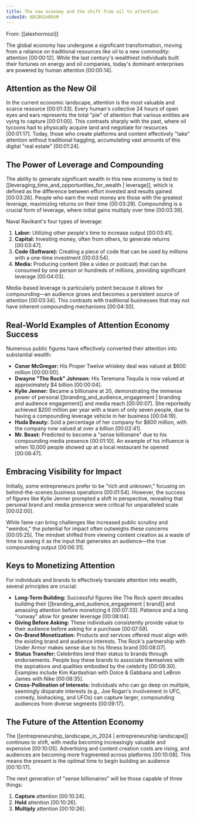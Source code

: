 ```yaml
---
title: The new economy and the shift from oil to attention
videoId: 6DCDGSnRDtM
---
```


From: [[alexhormozi]] <br/> 

The global economy has undergone a significant transformation, moving from a reliance on traditional resources like oil to a new commodity: attention <a class="yt-timestamp" data-t="00:00:12">[00:00:12]</a>. While the last century's wealthiest individuals built their fortunes on energy and oil companies, today's dominant enterprises are powered by human attention <a class="yt-timestamp" data-t="00:00:14">[00:00:14]</a>.

## Attention as the New Oil

In the current economic landscape, attention is the most valuable and scarce resource <a class="yt-timestamp" data-t="00:01:33">[00:01:33]</a>. Every human's collective 24 hours of open eyes and ears represents the total "pie" of attention that various entities are vying to capture <a class="yt-timestamp" data-t="00:01:00">[00:01:00]</a>. This contrasts sharply with the past, where oil tycoons had to physically acquire land and negotiate for resources <a class="yt-timestamp" data-t="00:01:17">[00:01:17]</a>. Today, those who create platforms and content effectively "take" attention without traditional haggling, accumulating vast amounts of this digital "real estate" <a class="yt-timestamp" data-t="00:01:24">[00:01:24]</a>.

## The Power of Leverage and Compounding

The ability to generate significant wealth in this new economy is tied to [[leveraging_time_and_opportunities_for_wealth | leverage]], which is defined as the difference between effort invested and results gained <a class="yt-timestamp" data-t="00:03:26">[00:03:26]</a>. People who earn the most money are those with the greatest leverage, maximizing returns on their time <a class="yt-timestamp" data-t="00:03:29">[00:03:29]</a>. Compounding is a crucial form of leverage, where initial gains multiply over time <a class="yt-timestamp" data-t="00:03:39">[00:03:39]</a>.

Naval Ravikant's four types of leverage:
1.  **Labor:** Utilizing other people's time to increase output <a class="yt-timestamp" data-t="00:03:41">[00:03:41]</a>.
2.  **Capital:** Investing money, often from others, to generate returns <a class="yt-timestamp" data-t="00:03:47">[00:03:47]</a>.
3.  **Code (Software):** Creating a piece of code that can be used by millions with a one-time investment <a class="yt-timestamp" data-t="00:03:54">[00:03:54]</a>.
4.  **Media:** Producing content (like a video or podcast) that can be consumed by one person or hundreds of millions, providing significant leverage <a class="yt-timestamp" data-t="00:04:03">[00:04:03]</a>.

Media-based leverage is particularly potent because it allows for compounding—an audience grows and becomes a persistent source of attention <a class="yt-timestamp" data-t="00:03:34">[00:03:34]</a>. This contrasts with traditional businesses that may not have inherent compounding mechanisms <a class="yt-timestamp" data-t="00:04:30">[00:04:30]</a>.

## Real-World Examples of Attention Economy Success

Numerous public figures have effectively converted their attention into substantial wealth:
*   **Conor McGregor:** His Proper Twelve whiskey deal was valued at $600 million <a class="yt-timestamp" data-t="00:00:00">[00:00:00]</a>.
*   **Dwayne "The Rock" Johnson:** His Teremana Tequila is now valued at approximately $4 billion <a class="yt-timestamp" data-t="00:00:04">[00:00:04]</a>.
*   **Kylie Jenner:** Became a billionaire at 20, demonstrating the immense power of personal [[branding_and_audience_engagement | branding and audience engagement]] and media reach <a class="yt-timestamp" data-t="00:00:07">[00:00:07]</a>. She reportedly achieved $200 million per year with a team of only seven people, due to having a compounding leverage vehicle in her business <a class="yt-timestamp" data-t="00:04:19">[00:04:19]</a>.
*   **Huda Beauty:** Sold a percentage of her company for $600 million, with the company now valued at over a billion <a class="yt-timestamp" data-t="00:02:41">[00:02:41]</a>.
*   **Mr. Beast:** Predicted to become a "sense billionaire" due to his compounding media presence <a class="yt-timestamp" data-t="00:01:10">[00:01:10]</a>. An example of his influence is when 10,000 people showed up at a local restaurant he opened <a class="yt-timestamp" data-t="00:06:47">[00:06:47]</a>.

## Embracing Visibility for Impact

Initially, some entrepreneurs prefer to be "rich and unknown," focusing on behind-the-scenes business operations <a class="yt-timestamp" data-t="00:01:54">[00:01:54]</a>. However, the success of figures like Kylie Jenner prompted a shift in perspective, revealing that personal brand and media presence were critical for unparalleled scale <a class="yt-timestamp" data-t="00:02:00">[00:02:00]</a>.

While fame can bring challenges like increased public scrutiny and "weirdos," the potential for impact often outweighs these concerns <a class="yt-timestamp" data-t="00:05:25">[00:05:25]</a>. The mindset shifted from viewing content creation as a waste of time to seeing it as the input that generates an audience—the true compounding output <a class="yt-timestamp" data-t="00:06:31">[00:06:31]</a>.

## Keys to Monetizing Attention

For individuals and brands to effectively translate attention into wealth, several principles are crucial:
*   **Long-Term Building:** Successful figures like The Rock spent decades building their [[branding_and_audience_engagement | brand]] and amassing attention before monetizing it <a class="yt-timestamp" data-t="00:07:33">[00:07:33]</a>. Patience and a long "runway" allow for greater leverage <a class="yt-timestamp" data-t="00:08:04">[00:08:04]</a>.
*   **Giving Before Asking:** These individuals consistently provide value to their audience before asking for a purchase <a class="yt-timestamp" data-t="00:07:59">[00:07:59]</a>.
*   **On-Brand Monetization:** Products and services offered must align with the existing brand and audience interests. The Rock's partnership with Under Armor makes sense due to his fitness brand <a class="yt-timestamp" data-t="00:08:07">[00:08:07]</a>.
*   **Status Transfer:** Celebrities lend their status to brands through endorsements. People buy these brands to associate themselves with the aspirations and qualities embodied by the celebrity <a class="yt-timestamp" data-t="00:08:30">[00:08:30]</a>. Examples include Kim Kardashian with Dolce & Gabbana and LeBron James with Nike <a class="yt-timestamp" data-t="00:08:35">[00:08:35]</a>.
*   **Cross-Pollination of Interests:** Individuals who can go deep on multiple, seemingly disparate interests (e.g., Joe Rogan's involvement in UFC, comedy, biohacking, and UFOs) can capture larger, compounding audiences from diverse segments <a class="yt-timestamp" data-t="00:09:17">[00:09:17]</a>.

## The Future of the Attention Economy

The [[entrepreneurship_landscape_in_2024 | entrepreneurship landscape]] continues to shift, with media becoming increasingly valuable and expensive <a class="yt-timestamp" data-t="00:10:05">[00:10:05]</a>. Advertising and content creation costs are rising, and audiences are becoming more fragmented across platforms <a class="yt-timestamp" data-t="00:10:08">[00:10:08]</a>. This means the present is the optimal time to begin building an audience <a class="yt-timestamp" data-t="00:10:17">[00:10:17]</a>.

The next generation of "sense billionaires" will be those capable of three things:
1.  **Capture** attention <a class="yt-timestamp" data-t="00:10:24">[00:10:24]</a>.
2.  **Hold** attention <a class="yt-timestamp" data-t="00:10:26">[00:10:26]</a>.
3.  **Multiply** attention <a class="yt-timestamp" data-t="00:10:26">[00:10:26]</a>.